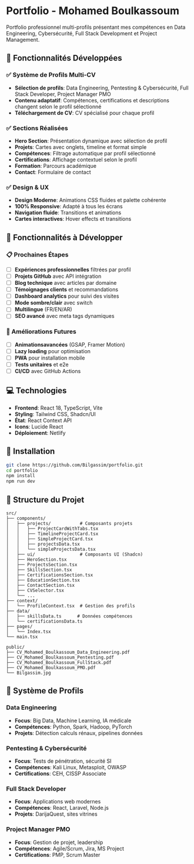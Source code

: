 # Portfolio - Mohamed Boulkassoum

Portfolio professionnel multi-profils présentant mes compétences en Data Engineering, Cybersécurité, Full Stack Development et Project Management.

## 🚀 Fonctionnalités Développées

### ✅ Système de Profils Multi-CV
- **Sélection de profils**: Data Engineering, Pentesting & Cybersécurité, Full Stack Developer, Project Manager PMO
- **Contenu adaptatif**: Compétences, certifications et descriptions changent selon le profil sélectionné
- **Téléchargement de CV**: CV spécialisé pour chaque profil

### ✅ Sections Réalisées
- **Hero Section**: Présentation dynamique avec sélection de profil
- **Projets**: Cartes avec onglets, timeline et format simple
- **Compétences**: Filtrage automatique par profil sélectionné
- **Certifications**: Affichage contextuel selon le profil
- **Formation**: Parcours académique
- **Contact**: Formulaire de contact

### ✅ Design & UX
- **Design Moderne**: Animations CSS fluides et palette cohérente
- **100% Responsive**: Adapté à tous les écrans
- **Navigation fluide**: Transitions et animations
- **Cartes interactives**: Hover effects et transitions

## 🔮 Fonctionnalités à Développer

### 📋 Prochaines Étapes
- [ ] **Expériences professionnelles** filtrées par profil
- [ ] **Projets GitHub** avec API intégration
- [ ] **Blog technique** avec articles par domaine
- [ ] **Témoignages clients** et recommandations
- [ ] **Dashboard analytics** pour suivi des visites
- [ ] **Mode sombre/clair** avec switch
- [ ] **Multilingue** (FR/EN/AR)
- [ ] **SEO avancé** avec meta tags dynamiques

### 🎯 Améliorations Futures
- [ ] **Animationsavancées** (GSAP, Framer Motion)
- [ ] **Lazy loading** pour optimisation
- [ ] **PWA** pour installation mobile
- [ ] **Tests unitaires** et e2e
- [ ] **CI/CD** avec GitHub Actions

## 💻 Technologies

- **Frontend**: React 18, TypeScript, Vite
- **Styling**: Tailwind CSS, Shadcn/UI
- **État**: React Context API
- **Icons**: Lucide React
- **Déploiement**: Netlify

## 🔧 Installation

```bash
git clone https://github.com/Bilgassim/portfolio.git
cd portfolio
npm install
npm run dev
```

## 📁 Structure du Projet

```
src/
├── components/
│   ├── projects/           # Composants projets
│   │   ├── ProjectCardWithTabs.tsx
│   │   ├── TimelineProjectCard.tsx
│   │   ├── SimpleProjectCard.tsx
│   │   ├── projectsData.tsx
│   │   └── simpleProjectsData.tsx
│   ├── ui/                 # Composants UI (Shadcn)
│   ├── HeroSection.tsx
│   ├── ProjectsSection.tsx
│   ├── SkillsSection.tsx
│   ├── CertificationsSection.tsx
│   ├── EducationSection.tsx
│   ├── ContactSection.tsx
│   ├── CVSelector.tsx
│   └── ...
├── context/
│   └── ProfileContext.tsx  # Gestion des profils
├── data/
│   ├── skillsData.ts      # Données compétences
│   └── certificationsData.ts
├── pages/
│   └── Index.tsx
└── main.tsx

public/
├── CV_Mohamed_Boulkassoum_Data_Engineering.pdf
├── CV_Mohamed_Boulkassoum_Pentesting.pdf
├── CV_Mohamed_Boulkassoum_FullStack.pdf
├── CV_Mohamed_Boulkassoum_PMO.pdf
└── Bilgassim.jpg
```

## 🎨 Système de Profils

### Data Engineering
- **Focus**: Big Data, Machine Learning, IA médicale
- **Compétences**: Python, Spark, Hadoop, PyTorch
- **Projets**: Détection calculs rénaux, pipelines données

### Pentesting & Cybersécurité
- **Focus**: Tests de pénétration, sécurité SI
- **Compétences**: Kali Linux, Metasploit, OWASP
- **Certifications**: CEH, CISSP Associate

### Full Stack Developer
- **Focus**: Applications web modernes
- **Compétences**: React, Laravel, Node.js
- **Projets**: DarijaQuest, sites vitrines

### Project Manager PMO
- **Focus**: Gestion de projet, leadership
- **Compétences**: Agile/Scrum, Jira, MS Project
- **Certifications**: PMP, Scrum Master



